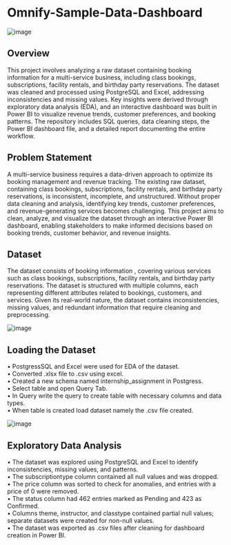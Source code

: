 # Omnify-Sample-Data-Dashboard

![image](https://github.com/user-attachments/assets/7820a654-8a74-4caa-a177-a600b3a7c5a9)

## Overview
This project involves analyzing a raw dataset containing booking information for a multi-service business, including class bookings, subscriptions, facility rentals, and birthday party reservations. The dataset was cleaned and processed using PostgreSQL and Excel, addressing inconsistencies and missing values. Key insights were derived through exploratory data analysis (EDA), and an interactive dashboard was built in Power BI to visualize revenue trends, customer preferences, and booking patterns. The repository includes SQL queries, data cleaning steps, the Power BI dashboard file, and a detailed report documenting the entire workflow.

## Problem Statement
A multi-service business requires a data-driven approach to optimize its booking management and revenue tracking. The existing raw dataset, containing class bookings, subscriptions, facility rentals, and birthday party reservations, is inconsistent, incomplete, and unstructured. Without proper data cleaning and analysis, identifying key trends, customer preferences, and revenue-generating services becomes challenging. This project aims to clean, analyze, and visualize the dataset through an interactive Power BI dashboard, enabling stakeholders to make informed decisions based on booking trends, customer behavior, and revenue insights.

## Dataset
The dataset consists of booking information , covering various services such as class bookings, subscriptions, facility rentals, and birthday party reservations. The dataset is structured with multiple columns, each representing different attributes related to bookings, customers, and services. Given its real-world nature, the dataset contains inconsistencies, missing values, and redundant information that require cleaning and preprocessing.

![image](https://github.com/user-attachments/assets/dad80c12-ff1b-4d03-9d78-dd0432df8589)

## Loading the Dataset
• PostgressSQL and Excel were used for EDA of the dataset.<br>
•	Converted .xlsx file to .csv using excel.<br>
•	Created a new schema named internship_assignment in Postgress.<br>
•	Select table and open Query Tab.<br>
•	In Query write the query to create table with necessary columns and data types.<br>
•	When table is created load dataset namely the .csv file created.<br>

![image](https://github.com/user-attachments/assets/485a2ab1-13aa-4b92-9a58-b7c5fe091c76)

## Exploratory Data Analysis
• The dataset was explored using PostgreSQL and Excel to identify inconsistencies, missing values, and patterns.<br>
• The subscriptiontype column contained all null values and was dropped.<br>
• The price column was sorted to check for anomalies, and entries with a price of 0 were removed.<br>
• The status column had 462 entries marked as Pending and 423 as Confirmed.<br>
• Columns theme, instructor, and classtype contained partial null values; separate datasets were created for non-null values.<br>
• The dataset was exported as .csv files after cleaning for dashboard creation in Power BI.<br>








